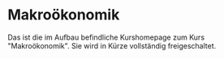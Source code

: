 # Makroökonomik 

Das ist die im Aufbau befindliche Kurshomepage zum Kurs "Makroökonomik". Sie wird in Kürze vollständig freigeschaltet.
